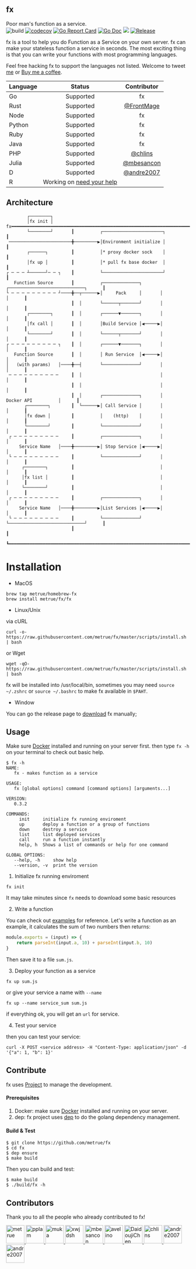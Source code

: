 fx
------

Poor man's function as a service.
<br/>
![build](https://circleci.com/gh/metrue/fx.svg?style=svg&circle-token=bd62abac47802f8504faa4cf8db43e4f117e7cd7)
[![codecov](https://codecov.io/gh/metrue/fx/branch/master/graph/badge.svg)](https://codecov.io/gh/metrue/fx)
[![Go Report Card](https://goreportcard.com/badge/github.com/metrue/fx?style=flat-square)](https://goreportcard.com/report/github.com/metrue/fx)
[![Go Doc](https://img.shields.io/badge/godoc-reference-blue.svg?style=flat-square)](http://godoc.org/github.com/metrue/fx)
![](https://img.shields.io/github/license/metrue/fx.svg)
[![Release](https://img.shields.io/github/release/metrue/fx.svg?style=flat-square)](https://github.com/metrue/fx/releases/latest)

fx is a tool to help you do Function as a Service on your own server. fx can make your stateless function a service in seconds. The most exciting thing is that you can write your functions with most programming languages.

Feel free hacking fx to support the languages not listed. Welcome to tweet [me](https://twitter.com/_metrue) or [Buy me a coffee](https://www.paypal.me/minghe).


| Language      | Status        | Contributor   |
| ------------- |:-------------:|:-------------:|
| Go            | Supported     | fx            |
| Rust          | Supported     | [@FrontMage](https://github.com/FrontMage)|
| Node          | Supported     | fx            |
| Python        | Supported     | fx            |
| Ruby          | Supported     | fx            |
| Java          | Supported     | fx            |
| PHP           | Supported     | [@chlins](https://github.com/chlins)|
| Julia         | Supported     | [@mbesancon](https://github.com/mbesancon)|
| D             | Supported     | [@andre2007](https://github.com/andre2007)|
| R             | Working on [need your help](https://github.com/metrue/fx/issues/31)   | |

## Architecture

            ┌────────┐
            │fx init │       fx━━━━━━━━━━━━━━━━━━━━━━━━━━━━━━━━━━━━━━━━━━━━━━━━━━━━━━━━━━━━━━━━━━━━━┓
            └────────┘       ┃          ┌───────────────────────┐                                   ┃
     ────────────────────────╋─────────▶│Environment initialize │                                   ┃
            ┌──────┐         ┃          │* proxy docker sock    │                                   ┃
            │fx up │         ┃          │* pull fx base docker  │                                   ┃
    ┌ ─ ─ ─ ┴──────┘─ ─ ┐    ┃          └───────────────────────┘                                   ┃
       Function Source       ┃          ┌──────────────┐       ┌─────────────────────────────┐      ┃
    └ ─ ─ ─ ─ ─ ─ ─ ─ ─ ┘────╋──┬──────▶│     Pack     │       │                             │      ┃
                             ┃  │       └──────┬───────┘       │                             │      ┃
            ┌────────┐       ┃  │       ┌──────▼───────┐       │                             │      ┃
            │fx call │       ┃  │       │Build Service │◀─────▶│                             │      ┃
            └────────┘       ┃  │       └──────┬───────┘       │                             │      ┃
    ┌ ─ ─ ─ ─ ─ ─ ─ ─ ─ ┐    ┃  │       ┌──────▼───────┐       │                             │      ┃
       Function Source       ┃  │       │ Run Service  │◀─────▶│                             │      ┃
    │   (with params)   │────╋──┤       └──────────────┘       │                             │      ┃
     ─ ─ ─ ─ ─ ─ ─ ─ ─ ─     ┃  │                              │                             │      ┃
                             ┃  │                              │                             │      ┃
                             ┃  │       ┌──────────────┐       │         Docker API          │      ┃
           ┌────────┐        ┃  └──────▶│ Call Service │       │                             │      ┃
           │fx down │        ┃          │    (http)    │       │                             │      ┃
           └────────┘        ┃          └──────────────┘       │                             │      ┃
     ┌ ─ ─ ─ ─ ─ ─ ─ ─ ─     ┃          ┌──────────────┐       │                             │      ┃
         Service Name   │────╋─────────▶│ Stop Service │◀─────▶│                             │      ┃
     └ ─ ─ ─ ─ ─ ─ ─ ─ ─     ┃          └──────────────┘       │                             │      ┃
          ┌────────┐         ┃                                 │                             │      ┃
          │fx list │         ┃                                 │                             │      ┃
          └────────┘         ┃                                 │                             │      ┃
     ┌ ─ ─ ─ ─ ─ ─ ─ ─ ─     ┃          ┌──────────────┐       │                             │      ┃
         Service Name   │────╋─────────▶│List Services │◀─────▶│                             │      ┃
     └ ─ ─ ─ ─ ─ ─ ─ ─ ─     ┃          └──────────────┘       └─────────────────────────────┘      ┃
                             ┃                                                                      ┃
                             ┗━━━━━━━━━━━━━━━━━━━━━━━━━━━━━━━━━━━━━━━━━━━━━━━━━━━━━━━━━━━━━━━━━━━━━━┛


# Installation

* MacOS

```
brew tap metrue/homebrew-fx
brew install metrue/fx/fx
```

* Linux/Unix

via cURL

```
curl -o- https://raw.githubusercontent.com/metrue/fx/master/scripts/install.sh | bash
```

or Wget

```
wget -qO- https://raw.githubusercontent.com/metrue/fx/master/scripts/install.sh | bash
```

fx will be installed into /usr/local/bin, sometimes you may need `source ~/.zshrc` or `source ~/.bashrc` to make fx available in `$PAHT`.

* Window

You can go the release page to [download](https://github.com/metrue/fx/releases) fx manually;

## Usage

Make sure [Docker](https://docs.docker.com/engine/installation/) installed and running on your server first. then type `fx -h` on your terminal to check out basic help.

```
$ fx -h
NAME:
   fx - makes function as a service

USAGE:
   fx [global options] command [command options] [arguments...]

VERSION:
   0.3.2

COMMANDS:
     init     initialize fx running enviroment
     up       deploy a function or a group of functions
     down     destroy a service
     list     list deployed services
     call     run a function instantly
     help, h  Shows a list of commands or help for one command

GLOBAL OPTIONS:
   --help, -h     show help
   --version, -v  print the version
```

1. Initialize fx running enviroment

```
fx init
```
It may take minutes since `fx` needs to download some basic resources

2. Write a function

You can check out [examples](https://github.com/metrue/fx/tree/master/examples/functions) for reference. Let's write a function as an example,  it calculates the sum of two numbers then returns:

```js
module.exports = (input) => {
    return parseInt(input.a, 10) + parseInt(input.b, 10)
}
```
Then save it to a file `sum.js`.

3. Deploy your function as a service

```
fx up sum.js
```

or give your service a name with `--name`

```
fx up --name service_sum sum.js
```

if everything ok, you will get an `url` for service.

4. Test your service

then you can test your service:
```
curl -X POST <service address> -H "Content-Type: application/json" -d '{"a": 1, "b": 1}'
```

## Contribute

fx uses [Project](https://github.com/metrue/fx/projects) to manage the development.

#### Prerequisites

1. Docker: make sure [Docker](https://docs.docker.com/engine/installation/) installed and running on your server.
2. dep: fx project uses [dep](https://github.com/golang/dep) to do the golang dependency management.


#### Build & Test

```
$ git clone https://github.com/metrue/fx
$ cd fx
$ dep ensure
$ make build
```

Then you can build and test:

```
$ make build
$ ./build/fx -h
```


## Contributors

Thank you to all the people who already contributed to fx!

<table>
  <tbody>
    <tr>
        <a href="https://github.com/metrue" target="_blank">
            <img alt="metrue" src="https://avatars2.githubusercontent.com/u/1001246?v=4&s=50" width="50">
        </a>
        <a href="https://github.com/pplam" target="_blank">
            <img alt="pplam" src="https://avatars2.githubusercontent.com/u/12783579?v=4&s=50" width="50">
        </a>
        <a href="https://github.com/muka" target="_blank">
            <img alt="muka" src="https://avatars2.githubusercontent.com/u/1021269?v=4&s=50" width="50">
        </a>
        <a href="https://github.com/xwjdsh" target="_blank">
            <img alt="xwjdsh" src="https://avatars2.githubusercontent.com/u/11025519?v=4&s=50" width="50">
        </a>
        <a href="https://github.com/mbesancon" target="_blank">
            <img alt="mbesancon" src="https://avatars2.githubusercontent.com/u/7623090?v=4&s=50" width="50">
        </a>
        <a href="https://github.com/avelino" target="_blank">
            <img alt="avelino" src="https://avatars2.githubusercontent.com/u/31996?v=4&s=50" width="50">
        </a>
        <a href="https://github.com/DaidoujiChen" target="_blank">
            <img alt="DaidoujiChen" src="https://avatars0.githubusercontent.com/u/670441?v=4&s=50" width="50">
        </a>
        <a href="https://github.com/chlins" target="_blank">
            <img alt="chlins" src="https://avatars2.githubusercontent.com/u/31262637?v=4&s=50" width="50">
        </a>
        <a href="https://github.com/andre2007" target="_blank">
            <img alt="andre2007" src="https://avatars1.githubusercontent.com/u/1451047?s=50&v=4" width="50">
        </a>
        <a href="https://github.com/steventhanna" target="_blank">
            <img alt="andre2007" src="https://avatars1.githubusercontent.com/u/2541678?s=50&v=4" width="50">
        </a>
    </tr>
  </tbody>
</table>
